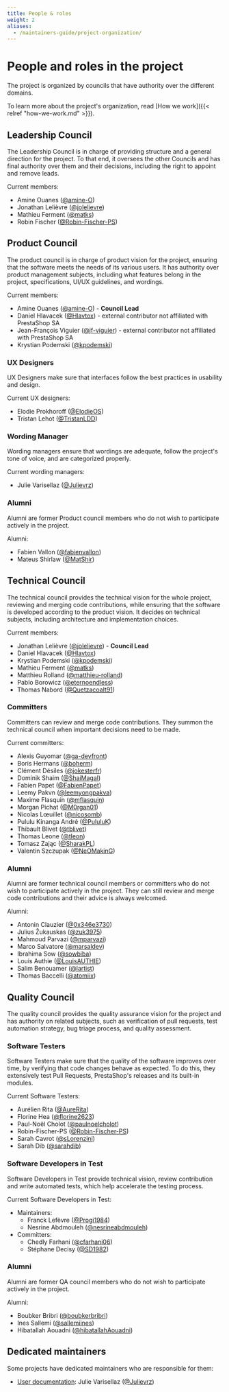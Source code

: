 ```yaml
---
title: People & roles
weight: 2
aliases:
  - /maintainers-guide/project-organization/
---
```


# People and roles in the project

The project is organized by councils that have authority over the different domains.

To learn more about the project's organization, read [How we work]({{< relref "how-we-work.md" >}}).

## Leadership Council

The Leadership Council is in charge of providing structure and a general direction for the project. To that end, it oversees the other Councils and has final authority over them and their decisions, including the right to appoint and remove leads.

Current members:

- Amine Ouanes ([@amine-O](https://github.com/amine-O))
- Jonathan Lelièvre ([@jolelievre](https://github.com/jolelievre))
- Mathieu Ferment ([@matks](https://github.com/matks))
- Robin Fischer ([@Robin-Fischer-PS](https://github.com/Robin-Fischer-PS))

## Product Council

The product council is in charge of product vision for the project, ensuring that the software meets the needs of its various users. It has authority over product management subjects, including what features belong in the project, specifications, UI/UX guidelines, and wordings.

Current members:

- Amine Ouanes ([@amine-O](https://github.com/amine-O)) - **Council Lead**
- Daniel Hlavacek ([@Hlavtox](https://github.com/Hlavtox)) - external contributor not affiliated with PrestaShop SA 
- Jean-François Viguier ([@jf-viguier](https://github.com/jf-viguier)) - external contributor not affiliated with PrestaShop SA 
- Krystian Podemski ([@kpodemski](https://github.com/kpodemski))

### UX Designers

UX Designers make sure that interfaces follow the best practices in usability and design.

Current UX designers:

- Elodie Prokhoroff ([@ElodieOS](https://github.com/ElodieOS))
- Tristan Lehot ([@TristanLDD](https://github.com/TristanLDD))

### Wording Manager

Wording managers ensure that wordings are adequate, follow the project's tone of voice, and are categorized properly.

Current wording managers:

- Julie Varisellaz ([@Julievrz](https://github.com/Julievrz))

### Alumni

Alumni are former Product council members who do not wish to participate actively in the project.

Alumni:

- Fabien Vallon ([@fabienvallon](https://github.com/fabienvallon))
- Mateus Shirlaw ([@MatShir](https://github.com/MatShir))

## Technical Council

The technical council provides the technical vision for the whole project, reviewing and merging code contributions, while ensuring that the software is developed according to the product vision. It decides on technical subjects, including architecture and implementation choices.

Current members:

- Jonathan Lelièvre ([@jolelievre](https://github.com/jolelievre)) - **Council Lead**
- Daniel Hlavacek ([@Hlavtox](https://github.com/Hlavtox))
- Krystian Podemski ([@kpodemski](https://github.com/kpodemski))
- Mathieu Ferment ([@matks](https://github.com/matks))
- Matthieu Rolland ([@matthieu-rolland](https://github.com/matthieu-rolland))
- Pablo Borowicz ([@eternoendless](https://github.com/eternoendless))
- Thomas Nabord ([@Quetzacoalt91](https://github.com/Quetzacoalt91))

### Committers

Committers can review and merge code contributions. They summon the technical council when important decisions need to be made.

Current committers:

- Alexis Guyomar ([@ga-devfront](https://github.com/ga-devfront))
- Boris Hermans ([@boherm](https://github.com/boherm))
- Clément Désiles ([@jokesterfr](https://github.com/jokesterfr))
- Dominik Shaim ([@ShaiMagal](https://github.com/ShaiMagal))
- Fabien Papet ([@FabienPapet](https://github.com/FabienPapet))
- Leemy Pakvn ([@leemyongpakva](https://github.com/leemyongpakva))
- Maxime Flasquin ([@mflasquin](https://github.com/mflasquin))
- Morgan Pichat ([@M0rgan01](https://github.com/M0rgan01))
- Nicolas Lœuillet ([@nicosomb](https://github.com/nicosomb))
- Pululu Kinanga André ([@PululuK](https://github.com/PululuK))
- Thibault Blivet ([@tblivet](https://github.com/tblivet))
- Thomas Leone ([@tleon](https://github.com/tleon))
- Tomasz Zając ([@SharakPL](https://github.com/SharakPL))
- Valentin Szczupak ([@NeOMakinG](https://github.com/NeOMakinG))

### Alumni

Alumni are former technical council members or committers who do not wish to participate actively in the project. They can still review and merge code contributions and their advice is always welcomed.

Alumni:

- Antonin Clauzier ([@0x346e3730](https://github.com/0x346e3730))
- Julius Žukauskas ([@zuk3975](https://github.com/zuk3975))
- Mahmoud Parvazi ([@mparvazi](https://github.com/mparvazi))
- Marco Salvatore ([@marsaldev](https://github.com/marsaldev))
- Ibrahima Sow ([@sowbiba](https://github.com/sowbiba))
- Louis Authie ([@LouisAUTHIE](https://github.com/LouisAUTHIE))
- Salim Benouamer ([@lartist](https://github.com/lartist))
- Thomas Baccelli ([@atomiix](https://github.com/atomiix))

## Quality Council

The quality council provides the quality assurance vision for the project and has authority on related subjects, such as verification of pull requests, test automation strategy, bug triage process, and quality assessment.

### Software Testers

Software Testers make sure that the quality of the software improves over time, by verifying that code changes behave as expected. To do this, they extensively test Pull Requests, PrestaShop's releases and its built-in modules.

Current Software Testers:

  - Aurélien Rita ([@AureRita](https://github.com/AureRita))
  - Florine Hea ([@florine2623](https://github.com/florine2623))
  - Paul-Noël Cholot ([@paulnoelcholot](https://github.com/paulnoelcholot))
  - Robin-Fischer-PS ([@Robin-Fischer-PS](https://github.com/Robin-Fischer-PS))
  - Sarah Cavrot ([@sLorenzini](https://github.com/sLorenzini))
  - Sarah Dib ([@sarahdib](https://github.com/sarahdib))

### Software Developers in Test

Software Developers in Test provide technical vision, review contribution and write automated tests, which help accelerate the testing process.

Current Software Developers in Test:

* Maintainers:
  - Franck Lefèvre ([@Progi1984](https://github.com/Progi1984))
  - Nesrine Abdmouleh ([@nesrineabdmouleh](https://github.com/nesrineabdmouleh))
* Committers: 
  - Chedly Farhani ([@cfarhani06](https://github.com/cfarhani06))
  - Stéphane Decisy ([@SD1982](https://github.com/SD1982))

### Alumni

Alumni are former QA council members who do not wish to participate actively in the project.

Alumni:

  - Boubker Bribri ([@boubkerbribri](https://github.com/boubkerbribri))
  - Ines Sallemi ([@sallemiines](https://github.com/sallemiines))
  - Hibatallah Aouadni ([@hibatallahAouadni](https://github.com/hibatallahAouadni))

## Dedicated maintainers

Some projects have dedicated maintainers who are responsible for them:

* [User documentation](https://docs.prestashop-project.org/): Julie Varisellaz ([@Julievrz](https://github.com/Julievrz))

